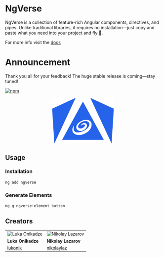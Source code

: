 # NgVerse

NgVerse is a collection of feature-rich Angular components, directives, and pipes. Unlike traditional libraries, it requires no installation—just copy and paste what you need into your project and fly 🚀.

For more info visit the [docs](https://ui.ngverse.dev)

# Announcement

Thank you all for your feedback! The huge stable release is
coming—stay tuned!

[![npm](https://img.shields.io/npm/v/ngverse?label=npm&logo=npm)](https://www.npmjs.com/package/ngverse)

<p align="center">
   <img src="logo.png" alt="Logo" width="200px" />
</p>

## Usage

### Installation

```bash
ng add ngverse
```

### Generate Elements

```bash
ng g ngverse:element button
```

## Creators

|                                                           |                                                                |
| --------------------------------------------------------- | -------------------------------------------------------------- |
| ![Luka Onikadze](https://github.com/lukonik.png?size=150) | ![Nikolay Lazarov](https://github.com/nikolaylaz.png?size=150) |
| **Luka Onikadze**                                         | **Nikolay Lazarov**                                            |
| [lukonik](https://github.com/lukonik)                     | [nikolaylaz](https://github.com/nikolaylaz)                    |
